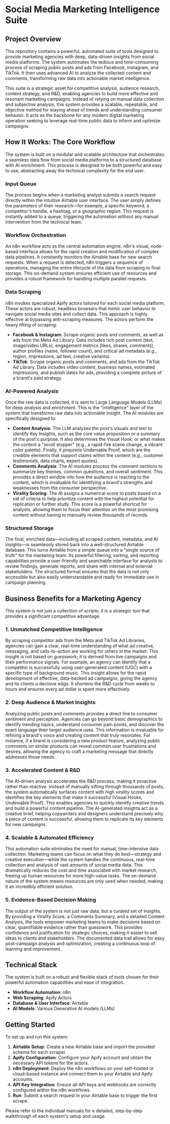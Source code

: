 # Social Media Marketing Intelligence Suite

## Project Overview
This repository contains a powerful, automated suite of tools designed to provide marketing agencies with deep, data-driven insights from social media platforms. The system automates the tedious and time-consuming process of scraping public posts and ads from Facebook, Instagram, and TikTok. It then uses advanced AI to analyze the collected content and comments, transforming raw data into actionable market intelligence.

This suite is a strategic asset for competitive analysis, audience research, content strategy, and R&D, enabling agencies to build more effective and resonant marketing campaigns. Instead of relying on manual data collection and subjective analysis, this system provides a scalable, repeatable, and objective method for staying ahead of trends and understanding consumer behavior. It acts as the backbone for any modern digital marketing operation seeking to leverage real-time public data to inform and optimize campaigns.

## How It Works: The Core Workflow
The system is built on a modular and scalable architecture that orchestrates a seamless data flow from social media platforms to a structured database with AI enrichment. This process is designed to be both powerful and easy to use, abstracting away the technical complexity for the end user.

### Input Queue
The process begins when a marketing analyst submits a search request directly within the intuitive Airtable user interface. The user simply defines the parameters of their research—for example, a specific keyword, a competitor's handle, a hashtag, or a geographic region. This request is instantly added to a queue, triggering the automation without any manual intervention from the technical team.

### Workflow Orchestration
An n8n workflow acts as the central automation engine. n8n's visual, node-based interface allows for the rapid creation and modification of complex data pipelines. It constantly monitors the Airtable base for new search requests. When a request is detected, n8n triggers a sequence of operations, managing the entire lifecycle of the data from scraping to final storage. This on-demand system ensures efficient use of resources and provides a robust framework for handling multiple parallel requests.

### Data Scraping
n8n invokes specialized Apify actors tailored for each social media platform. These actors are robust, headless browsers that mimic user behavior to navigate social media sites and collect data. This approach is highly effective at bypassing anti-scraping measures. The actors perform the heavy lifting of scraping:

- **Facebook & Instagram**: Scrape organic posts and comments, as well as ads from the Meta Ad Library. Data includes rich post content (text, image/video URLs), engagement metrics (likes, shares, comments), author profiles (name, follower count), and critical ad metadata (e.g., region, impressions, ad text, creative variants).
- **TikTok**: Scrape organic posts and comments, and ads from the TikTok Ad Library. Data includes video content, business names, estimated impressions, and publish dates for ads, providing a complete picture of a brand's paid strategy.

### AI-Powered Analysis
Once the raw data is collected, it is sent to Large Language Models (LLMs) for deep analysis and enrichment. This is the "intelligence" layer of the system that transforms raw data into actionable insight. The AI modules are specifically designed to:

- **Content Analysis**: The LLM analyzes the post's visuals and text to identify Key Insights, such as the core value proposition or a summary of the post's purpose. It also determines the Visual Hook, or what makes the content a "scroll stopper" (e.g., a rapid-fire scene change, a vibrant color palette). Finally, it pinpoints Undeniable Proof, which are the credible elements that support claims within the content (e.g., customer testimonials, data charts, expert quotes).
- **Comments Analysis**: The AI modules process the comment sections to summarize key themes, common questions, and overall sentiment. This provides a direct window into how the audience is reacting to the content, which is invaluable for identifying a brand's strengths and weaknesses from the consumer perspective.
- **Virality Scoring**: The AI assigns a numerical score to posts based on a set of criteria to help prioritize content with the highest potential for replication or further study. This score is a powerful shortcut for analysts, allowing them to focus their attention on the most promising content without having to manually review thousands of records.

### Structured Storage
The final, enriched data—including all scraped content, metadata, and AI insights—is seamlessly stored back into a well-structured Airtable database. This turns Airtable from a simple queue into a "single source of truth" for the marketing team. Its powerful filtering, sorting, and reporting capabilities provide a user-friendly and searchable interface for analysts to review findings, generate reports, and share with internal and external stakeholders. The structured format ensures that the data is not only accessible but also easily understandable and ready for immediate use in campaign planning.

## Business Benefits for a Marketing Agency
This system is not just a collection of scripts; it is a strategic tool that provides a significant competitive advantage.

### 1. Unmatched Competitive Intelligence
By scraping competitor ads from the Meta and TikTok Ad Libraries, agencies can gain a clear, real-time understanding of what ad creative, messaging, and calls-to-action are working for others in the market. This insight is not based on guesswork; it is derived from live campaigns and their performance signals. For example, an agency can identify that a competitor is successfully using user-generated content (UGC) with a specific type of background music. This insight allows for the rapid development of effective, data-backed ad campaigns, giving the agency and its clients a decisive edge. It shortens the R&D cycle from weeks to hours and ensures every ad dollar is spent more effectively.

### 2. Deep Audience & Market Insights
Analyzing public posts and comments provides a direct line to consumer sentiment and perception. Agencies can go beyond basic demographics to identify trending topics, understand consumer pain points, and discover the exact language their target audience uses. This information is invaluable for refining a brand's voice and creating content that truly resonates. For instance, if a brand is considering a new product feature, analyzing public comments on similar products can reveal common user frustrations and desires, allowing the agency to craft a marketing message that directly addresses those needs.

### 3. Accelerated Content & R&D
The AI-driven analysis accelerates the R&D process, making it proactive rather than reactive. Instead of manually sifting through thousands of posts, the system automatically surfaces content with high virality scores and identifies the key elements that make it successful (Visual Hooks, Undeniable Proof). This enables agencies to quickly identify creative trends and build a powerful content pipeline. The AI-generated insights act as a creative brief, helping copywriters and designers understand precisely why a piece of content is successful, allowing them to replicate its key elements for new campaigns.

### 4. Scalable & Automated Efficiency
This automation suite eliminates the need for manual, time-intensive data collection. Marketing teams can focus on what they do best—strategy and creative execution—while the system handles the continuous, real-time collection and analysis of vast amounts of social media data. This dramatically reduces the cost and time associated with market research, freeing up human resources for more high-value tasks. The on-demand nature of the system means resources are only used when needed, making it an incredibly efficient solution.

### 5. Evidence-Based Decision Making
The output of the system is not just raw data, but a curated set of insights. By providing a Virality Score, a Comments Summary, and a detailed Content Analysis, the tools empower marketing teams to make decisions based on clear, quantifiable evidence rather than guesswork. This provides confidence and justification for strategic choices, making it easier to sell ideas to clients and stakeholders. The documented data trail allows for easy post-campaign analysis and optimization, creating a continuous loop of learning and improvement.

## Technical Stack
The system is built on a robust and flexible stack of tools chosen for their powerful automation capabilities and ease of integration.

- **Workflow Automation**: n8n  
- **Web Scraping**: Apify Actors  
- **Database & User Interface**: Airtable  
- **AI Models**: Various Generative AI models (LLMs)  

## Getting Started
To set up and run this system:

1. **Airtable Setup**: Create a new Airtable base and import the provided schema for each scraper.  
2. **Apify Configuration**: Configure your Apify account and obtain the necessary API tokens for the actors.  
3. **n8n Deployment**: Deploy the n8n workflows on your self-hosted or cloud-based instance and connect them to your Airtable and Apify accounts.  
4. **API Key Integration**: Ensure all API keys and webhooks are correctly configured within the n8n workflows.  
5. **Run**: Submit a search request in your Airtable base to trigger the first scrape.  

Please refer to the individual manuals for a detailed, step-by-step walkthrough of each system's setup and usage.
